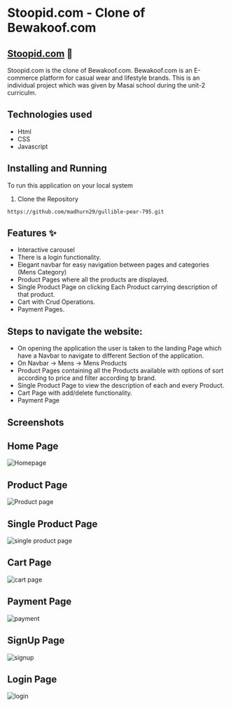 # Stoopid.com - Clone of Bewakoof.com
## [Stoopid.com](https://funny-quokka-58c786.netlify.app/) :link:

Stoopid.com is the clone of Bewakoof.com. Bewakoof.com is an E-commerce platform for casual wear and lifestyle brands. This is an individual project which was given by Masai school during the unit-2 curriculm.

## Technologies used

- Html
- CSS
- Javascript

## Installing and Running
To run this application on your local system

1. Clone the Repository

```
https://github.com/madhurn29/gullible-pear-795.git
```

## Features  :sparkles:
- Interactive carousel
- There is a login functionality.
- Elegant navbar for easy navigation between pages and categories (Mens Category)
- Product Pages where all the products are displayed.
- Single Product Page on clicking Each Product carrying description of that product.
- Cart with Crud Operations.
- Payment Pages.

## Steps to navigate the website:

- On opening the application the user is taken to the landing Page which have a Navbar to navigate to different Section of the application.
- On Navbar -> Mens -> Mens Products
- Product Pages containing all the Products available with options of sort according to price and filter according tp brand.
- Single Product Page to view the description of each and every Product.
- Cart Page with add/delete functionality.
- Payment Page

## Screenshots
## Home Page
![Homepage](https://user-images.githubusercontent.com/112754729/226136953-3474af65-09c7-4875-9f84-a927dc380aa3.png)

## Product Page
![Product page](https://user-images.githubusercontent.com/112754729/226136967-f8bc27b9-07b8-4faa-af24-3f98ea5567ac.png)

## Single Product Page
![single product page](https://user-images.githubusercontent.com/112754729/226136981-1b5edf69-6c6a-43ae-b623-3693a5e438ef.png)

## Cart Page
![cart page](https://user-images.githubusercontent.com/112754729/226136987-ece1249c-a913-4501-9642-a322404467bd.png)

## Payment Page
![payment](https://user-images.githubusercontent.com/112754729/226137007-a42cfb76-6bcb-4724-93b9-4db225110240.png)

## SignUp Page
![signup](https://user-images.githubusercontent.com/112754729/226137018-f7d7fb6f-b2ef-468d-8f61-955e2416d511.png)

## Login Page
![login](https://user-images.githubusercontent.com/112754729/226137026-11240e98-c9aa-4334-b855-b35a4e8790fc.png)

